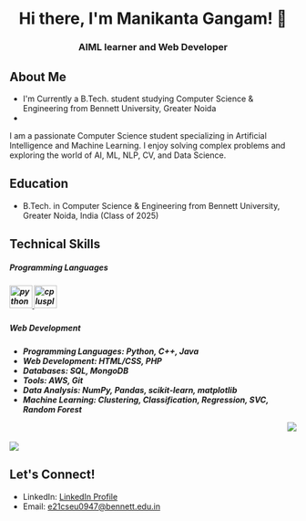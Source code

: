 <h1 align="center">Hi there, I'm Manikanta Gangam! 👋</h1>
<h3 align="center">AIML learner and Web Developer</h3>

## About Me
- I'm Currently a B.Tech.  student studying Computer Science & Engineering from Bennett University, Greater Noida
- 

I am a passionate Computer Science student specializing in Artificial Intelligence and Machine Learning. I enjoy solving complex problems and exploring the world of AI, ML, NLP, CV, and Data Science.

## Education
- B.Tech. in Computer Science & Engineering from Bennett University, Greater Noida, India (Class of 2025)

## Technical Skills
<p align="left" > 
<h5>Programming Languages<h5>
<a href="https://www.python.org" target="_blank" rel="noreferrer"> <img src="https://upload.wikimedia.org/wikipedia/commons/c/c3/Python-logo-notext.svg" alt="python" width="40" height="40"/> </a>
<a href="https://isocpp.org/" target="_blank" rel="noreferrer"> <img src="https://upload.wikimedia.org/wikipedia/commons/1/18/ISO_C%2B%2B_Logo.svg" alt="cplusplus" width="40" height="40"/> </a>
<h5>Web Development<h5>

</p>





- Programming Languages: Python, C++, Java
- Web Development: HTML/CSS, PHP
- Databases: SQL, MongoDB
- Tools: AWS, Git
- Data Analysis: NumPy, Pandas, scikit-learn, matplotlib
- Machine Learning: Clustering, Classification, Regression, SVC, Random Forest

<img align="right" src="https://github-readme-stats.vercel.app/api/top-langs/?username=manikantagangam">
<br></br>
<img src="https://github-readme-stats.vercel.app/api?username=manikantagangam">

## Let's Connect!
- LinkedIn: [LinkedIn Profile](https://www.linkedin.com/in/manikanta-gangam)
- Email: e21cseu0947@bennett.edu.in




<!--
**manikantagangam/manikantagangam** is a ✨ _special_ ✨ repository because its `README.md` (this file) appears on your GitHub profile.

Here are some ideas to get you started:

- 🔭 I’m currently working on ...
- 🌱 I’m currently learning ...
- 👯 I’m looking to collaborate on ...
- 🤔 I’m looking for help with ...
- 💬 Ask me about ...
- 📫 How to reach me: ...
- 😄 Pronouns: ...
- ⚡ Fun fact: ...
-->
